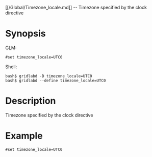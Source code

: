 [[/Global/Timezone_locale.md]] -- Timezone specified by the clock directive

# Synopsis
GLM:
~~~
#set timezone_locale=UTC0
~~~
Shell:
~~~
bash$ gridlabd -D timezone_locale=UTC0
bash$ gridlabd --define timezone_locale=UTC0
~~~

# Description

Timezone specified by the clock directive

# Example

~~~
#set timezone_locale=UTC0
~~~
